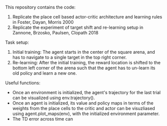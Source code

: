 This repository contains the code:
1) Replicate the place cell based actor-critic architecture and learning rules in Foster, Dayan, Morris 2000
2) Replicate the experiment of target shift and re-learning setup in Zannone, Brzosko, Paulsen, Clopath 2018

Task setup:
1) Initial training: The agent starts in the center of the square arena, and has to navigate to a single target in the top right corner. 
2) Re-learning: After the initial training, the reward location is shifted to the bottom left corner of the arena such that the agent has to un-learn its old policy and learn a new one. 

Useful functions:
- Once an environment is initialized, the agent's trajectory for the last trial can be visualized using env.trajectory().
- Once an agent is initialized, its value and policy maps in terms of the weights from the place cells to the critic and actor can be visuzliased using agent.plot_maps(env), with the initialized environment parameter.
- The TD error across time can 